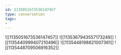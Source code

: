 ```yaml
---
id: 1135051673536147457
type: conversation
tags:
- 
---
```

![[1135051673536147457]]
![[1135367943557173249]]
![[1135440999407210496]]
![[1135448198821007361]]
![[1135448709506916352]]

